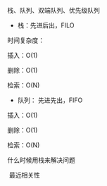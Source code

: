 栈、队列、双端队列、优先级队列

* 栈：先进后出，FILO

时间复杂度：

插入：O(1)

删除：O(1)

检索：O(N)

* 队列： 先进先出，FIFO

插入：O(1)

删除：O(1)

检索：O(N)

什么时候用栈来解决问题

​	最近相关性